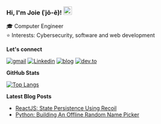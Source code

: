 ### Hi, I'm Joie (ˈjō-ē)! <img src="https://raw.githubusercontent.com/MartinHeinz/MartinHeinz/master/wave.gif" width="22px" height="22px">

🎓  Computer Engineer <br/>
⭐️  Interests: Cybersecurity, software and web development

**Let's connect**

[![gmail](https://img.shields.io/badge/gmail-EA4335?style=for-the-badge&logo=gmail&logoColor=white)][email]
[![Linkedin](https://img.shields.io/badge/Linkedin-0A66C2?style=for-the-badge&logo=linkedin)][linkedin]
[![blog](https://img.shields.io/badge/blog-000000?style=for-the-badge&logo=vercel&logoColor=white)][website]
[![dev.to](https://img.shields.io/badge/dev.to-0A0A0A?style=for-the-badge&logo=dev.to)][devto]

**GitHub Stats**

[![Top Langs](https://github-readme-stats-git-masterrstaa-rickstaa.vercel.app/api/top-langs/?username=joiellantero&layout=compact&theme=ayu-mirage&hide_border=true&langs_count=8)](https://github.com/anuraghazra/github-readme-stats)

**Latest Blog Posts**

<!-- BLOG-POST-LIST:START -->
- [ReactJS: State Persistence Using Recoil](https://dev.to/joiellantero/reactjs-state-persistence-using-react-recoil-29oc)
- [Python: Building An Offline Random Name Picker](https://dev.to/joiellantero/python-building-an-offline-random-name-picker-4l0i)
<!-- BLOG-POST-LIST:END -->

[website]: https://joiellantero.vercel.app/blog
[linkedin]: https://www.linkedin.com/in/joiellantero/
[email]: mailto:jatllantero@gmail.com
[devto]: https://dev.to/joiellantero
